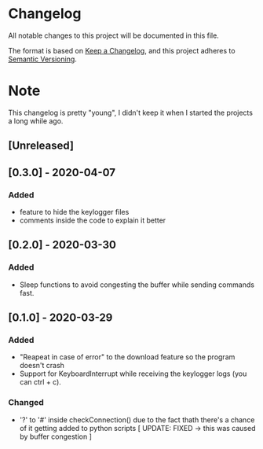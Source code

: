 # Changelog
All notable changes to this project will be documented in this file.

The format is based on [Keep a Changelog](https://keepachangelog.com/en/1.0.0/),
and this project adheres to [Semantic Versioning](https://semver.org/spec/v2.0.0.html).

# Note
This changelog is pretty "young", I didn't keep it when I started the projects a long while ago.

## [Unreleased]
## [0.3.0] - 2020-04-07
### Added
- feature to hide the keylogger files
- comments inside the code to explain it better

## [0.2.0] - 2020-03-30
### Added 
- Sleep functions to avoid congesting the buffer while sending commands fast.

## [0.1.0] - 2020-03-29
### Added
- "Reapeat in case of error" to the download feature so the program doesn't crash
- Support for KeyboardInterrupt while receiving the keylogger logs (you can ctrl + c).
### Changed
- '?' to '#' inside checkConnection() due to the fact thath there's a chance of it getting added to python scripts [ UPDATE: FIXED  -> this was caused by buffer congestion ]
